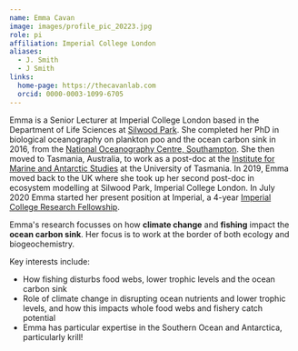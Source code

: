 ```yaml
---
name: Emma Cavan
image: images/profile_pic_20223.jpg
role: pi
affiliation: Imperial College London
aliases:
  - J. Smith
  - J Smith
links:
  home-page: https://thecavanlab.com
  orcid: 0000-0003-1099-6705
---
```


Emma is a Senior Lecturer at Imperial College London based in the Department of Life Sciences at [Silwood Park](https://www.imperial.ac.uk/silwood-park/). She completed her PhD in biological oceanography on plankton poo and the ocean carbon sink in 2016, from the [National Oceanography Centre, Southampton](https://www.noc.ac.uk). She then moved to Tasmania, Australia, to work as a post-doc at the [Institute for Marine and Antarctic Studies](https://www.imas.utas.edu.au) at the University of Tasmania. In 2019, Emma moved back to the UK where she took up her second post-doc in ecosystem modelling at Silwood Park, Imperial College London. In July 2020 Emma started her present position at Imperial, a 4-year [Imperial College Research Fellowship](http://127.0.0.1:4000/Research/).

Emma's research focusses on how **climate change** and **fishing** impact the **ocean carbon sink**. Her focus is to work at the border of both ecology and biogeochemistry.  
  
  Key interests include:

- How fishing disturbs food webs, lower trophic levels and the ocean carbon sink 
- Role of climate change in disrupting ocean nutrients and lower trophic levels, and how this impacts whole food webs and fishery catch potential
- Emma has particular expertise in the Southern Ocean and Antarctica, particularly krill!
